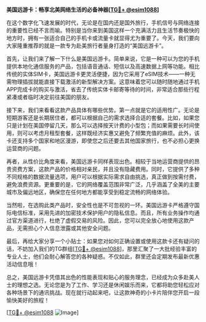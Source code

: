 **美国远游卡：畅享北美网络生活的必备神器[[TG💪+ @esim1088](https://t.me/s/esim1088)]**

在这个数字化飞速发展的时代，无论是在国内还是国外旅行，手机信号与网络连接的重要性已经不言而喻。特别是当你来到美国这样一个充满活力且生活节奏极快的地方时，拥有一张适合自己的手机卡或流量卡就显得尤为重要了。今天，我们要向大家隆重推荐的就是一款专为赴美旅行者量身打造的“美国远游卡”。

首先，让我们来了解一下什么是美国远游卡。简单来说，它是一种可以为您的手机提供本地化通信服务的产品，包括语音通话、短信以及高速数据上网等功能。相比传统的实体SIM卡，美国远游卡更灵活便捷，因为它采用了eSIM技术——一种无需物理插拔就能直接下载激活的新型解决方案。这意味着您可以随时随地通过手机APP完成卡的购买与激活，省去了传统实体卡邮寄等待的时间，非常适合那些行程紧凑或者临时决定前往美国的朋友。

接下来，我们来看看这款产品具体有哪些优势。第一点就是它的适用性广。无论是短期游客还是长期居住者，都可以根据自己的需求选择合适的套餐。比如，如果您只是计划在美国停留几天，那么可以选择按天计费的小型包；而如果需要长时间使用，则可以考虑月租型套餐，这样既经济实惠又避免了频繁充值的麻烦。此外，该卡还支持多个国家和地区漫游，即使您之后还要去其他国家旅行，也不必担心更换运营商的问题。

再者，从性价比角度来看，美国远游卡同样表现出色。相较于当地运营商提供的昂贵资费方案，这款产品的价格相对亲民，并且没有隐藏费用。同时，它提供了多种不同规格的数据流量选项，用户可以根据实际需求自由挑选，真正做到按需付费，避免浪费资源。更重要的是，它的网络覆盖范围非常广泛，几乎涵盖了全美的主要城市及偏远地区，确保您在任何地方都能享受到稳定流畅的网络体验。

当然啦，在选购此类产品时，安全性也是不可忽视的一环。美国远游卡严格遵守国际电信标准，采用先进的加密技术保护用户的隐私信息。而且，所有业务操作均通过官方渠道进行，杜绝了虚假交易的风险。因此，您可以完全放心地使用这款产品，无需担心个人信息泄露或其他安全问题。

最后，再给大家分享一个小贴士：如果您对如何正确设置或使用这款卡还有疑问的话，不妨加入我们的TG群组[[TG💪+ @esim1088](https://t.me/s/esim1088)]，那里汇聚了一大批经验丰富的专业人士，他们会耐心解答您的各种疑惑。不仅如此，群里还会定期发布最新优惠活动信息哦！

总之，美国远游卡凭借其出色的性能表现和贴心的服务理念，已经成为众多赴美人士的理想之选。无论您是为了工作、学习还是休闲娱乐而来，它都将助您轻松应对各种场景下的通讯挑战。现在就行动起来吧，让这款神奇的小卡片陪伴您开启一段愉快美好的旅程！

[[TG💪+ @esim1088](https://t.me/s/esim1088) ![Image](https://i.postimg.cc/4NQfJmqS/Snipaste-2025-05-13-00-14-12.png)]